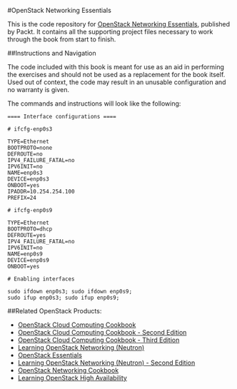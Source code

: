#OpenStack Networking Essentials

This is the code repository for [OpenStack Networking Essentials](https://www.packtpub.com/virtualization-and-cloud/openstack-networking-essentials?utm_source=github&utm_medium=repository&utm_campaign=9781785283277), published by Packt. It contains all the supporting project files necessary to work through the book from start to finish.

##Instructions and Navigation

The code included with this book is meant for use as an aid in performing the exercises and should not be used as a replacement for the book itself.
Used out of context, the code may result in an unusable configuration and no warranty is given.

The commands and instructions will look like the following:
```
==== Interface configurations ====

# ifcfg-enp0s3

TYPE=Ethernet
BOOTPROTO=none
DEFROUTE=no
IPV4_FAILURE_FATAL=no
IPV6INIT=no
NAME=enp0s3
DEVICE=enp0s3
ONBOOT=yes
IPADDR=10.254.254.100
PREFIX=24

# ifcfg-enp0s9

TYPE=Ethernet
BOOTPROTO=dhcp
DEFROUTE=yes
IPV4_FAILURE_FATAL=no
IPV6INIT=no
NAME=enp0s9
DEVICE=enp0s9
ONBOOT=yes 

# Enabling interfaces

sudo ifdown enp0s3; sudo ifdown enp0s9; 
sudo ifup enp0s3; sudo ifup enp0s9;
```


##Related OpenStack Products:
* [OpenStack Cloud Computing Cookbook](https://www.packtpub.com/virtualization-and-cloud/openstack-cloud-computing-cookbook?utm_source=github&utm_medium=repository&utm_campaign=9781849517324)
* [OpenStack Cloud Computing Cookbook - Second Edition](https://www.packtpub.com/virtualization-and-cloud/openstack-cloud-computing-cookbook-second-edition?utm_source=github&utm_medium=repository&utm_campaign=9781782167587)
* [OpenStack Cloud Computing Cookbook - Third Edition](https://www.packtpub.com/virtualization-and-cloud/openstack-cloud-computing-cookbook-third-edition?utm_source=github&utm_medium=repository&utm_campaign=9781782174783)
* [Learning OpenStack Networking (Neutron)](https://www.packtpub.com/virtualization-and-cloud/learning-openstack-networking-neutron?utm_source=github&utm_medium=repository&utm_campaign=9781783983308)
* [OpenStack Essentials](https://www.packtpub.com/virtualization-and-cloud/openstack-essentials?utm_source=github&utm_medium=repository&utm_campaign=9781783987085)
* [Learning OpenStack Networking (Neutron) - Second Edition](https://www.packtpub.com/virtualization-and-cloud/learning-openstack-networking-neutron-second-edition?utm_source=github&utm_medium=repository&utm_campaign=9781785287725)
* [OpenStack Networking Cookbook](https://www.packtpub.com/virtualization-and-cloud/openstack-networking-cookbook?utm_source=github&utm_medium=repository&utm_campaign=9781785286100) 
* [Learning OpenStack High Availability](https://www.packtpub.com/virtualization-and-cloud/learning-openstack-high-availability?utm_source=github&utm_medium=repository&utm_campaign=9781784395704)
